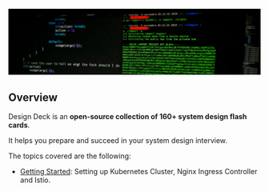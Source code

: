 ![](static/cover.png)

## Overview

Design Deck is an **open-source collection of 160+ system design flash cards**.

It helps you prepare and succeed in your system design interview.

The topics covered are the following:

- [Getting Started](getting-started.md): Setting up Kubernetes Cluster, Nginx Ingress Controller and Istio.
